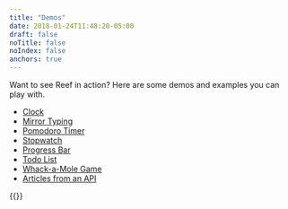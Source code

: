 ```yaml
---
title: "Demos"
date: 2018-01-24T11:48:20-05:00
draft: false
noTitle: false
noIndex: false
anchors: true
---
```


Want to see Reef in action? Here are some demos and examples you can play with.

- [Clock](https://codepen.io/cferdinandi/pen/KKmWRmw)
- [Mirror Typing](https://codepen.io/cferdinandi/pen/ExmWLmW)
- [Pomodoro Timer](https://codepen.io/cferdinandi/pen/mdmWLmG)
- [Stopwatch](https://codepen.io/cferdinandi/pen/MWmpGoK)
- [Progress Bar](https://codepen.io/cferdinandi/pen/VwbpxWX)
- [Todo List](https://codepen.io/cferdinandi/pen/zYwZjdZ)
- [Whack-a-Mole Game](https://codepen.io/cferdinandi/pen/dyWvezm)
- [Articles from an API](https://codepen.io/cferdinandi/pen/PompeKV)

{{<mailchimp intro="true">}}